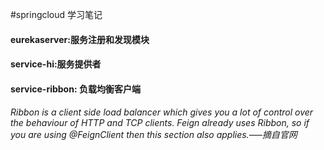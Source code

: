#springcloud 学习笔记
#### eurekaserver:服务注册和发现模块
#### service-hi:服务提供者
#### service-ribbon: 负载均衡客户端
###### Ribbon is a client side load balancer which gives you a lot of control over the behaviour of HTTP and TCP clients. Feign already uses Ribbon, so if you are using @FeignClient then this section also applies.—–摘自官网
